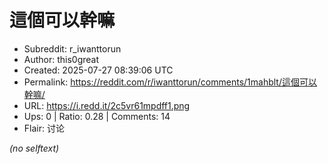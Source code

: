 # 這個可以幹嘛

- Subreddit: r_iwanttorun
- Author: this0great
- Created: 2025-07-27 08:39:06 UTC
- Permalink: https://reddit.com/r/iwanttorun/comments/1mahblt/這個可以幹嘛/
- URL: https://i.redd.it/2c5vr61mpdff1.png
- Ups: 0 | Ratio: 0.28 | Comments: 14
- Flair: 讨论

_(no selftext)_

